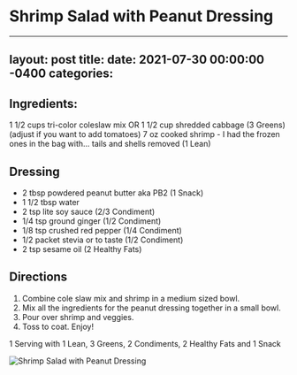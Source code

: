 # Shrimp Salad with Peanut Dressing
---
layout: post
title: 
date:   2021-07-30 00:00:00 -0400
categories: 
---
## Ingredients:
1 1/2 cups tri-color coleslaw mix OR 1 1/2 cup shredded cabbage (3 Greens) (adjust if you want to add tomatoes)
7 oz cooked shrimp - I had the frozen ones in the bag with... tails and shells removed (1 Lean)

## Dressing
* 2 tbsp powdered peanut butter aka PB2 (1 Snack)
* 1 1/2 tbsp water
* 2 tsp lite soy sauce (2/3 Condiment)
* 1/4 tsp ground ginger (1/2 Condiment)
* 1/8 tsp crushed red pepper (1/4 Condiment)
* 1/2 packet stevia or to taste (1/2 Condiment)
* 2 tsp sesame oil (2 Healthy Fats)

## Directions
1. Combine cole slaw mix and shrimp in a medium sized bowl.
2. Mix all the ingredients for the peanut dressing together in a small bowl.
3. Pour over shrimp and veggies.
4. Toss to coat. Enjoy!

1 Serving with 1 Lean, 3 Greens, 2 Condiments, 2 Healthy Fats and 1 Snack

![Shrimp Salad with Peanut Dressing](/images/Shrimp%20Salad%20with%20Peanut%20Dressing.png)

